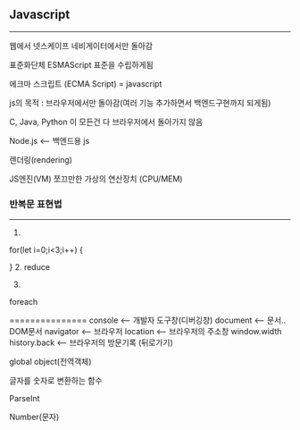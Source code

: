## Javascript
---

웹에서 넷스케이프 네비게이터에서만 돌아감

표준화단체 ESMAScript 표준을 수립하게됨

에크마 스크립트 (ECMA Script) = javascript



js의 목적 : 브라우저에서만 돌아감(여러 기능 추가하면서 백엔드구현까지 되게됨)

C, Java, Python 이 모든건 다 브라우저에서 돌아가지 않음

Node.js <-- 백엔드용 js

렌더링(rendering)

JS엔진(VM) 쪼끄만한 가상의 연산장치 (CPU/MEM)


### 반복문 표현법
---
1. 
for(let i=0;i<3;i++) {

} 
2.
reduce

3.
foreach

===============
console <-- 개발자 도구창(디버깅창)
document <-- 문서.. DOM문서
navigator <-- 브라우저
location <-- 브라우저의 주소창
window.width
history.back <-- 브라우저의 방문기록 (뒤로가기)

global object(전역객체)


글자를 숫자로 변환하는 함수

ParseInt

Number(문자)